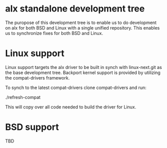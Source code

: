 # alx standalone development tree

The puropose of this development tree is to enable us to do development
on alx for both BSD and Linux with a single unified repository. This enables
us to synchronize fixes for both BSD and Linux.

# Linux support

Linux support targets the alx driver to be built in synch with
linux-next.git as the base development tree. Backport kernel support
is provided by utilizing the compat-drivers framework.

To synch to the latest compat-drivers clone compat-drivers and run:

./refresh-compat

This will copy over all code needed to build the driver for Linux.

# BSD support

TBD
